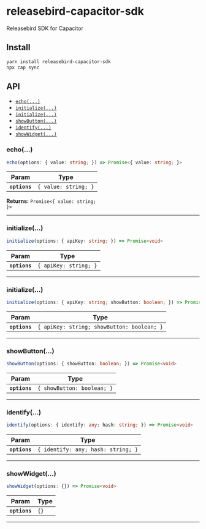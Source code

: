 # releasebird-capacitor-sdk

Releasebird SDK for Capacitor

## Install

```bash
yarn install releasebird-capacitor-sdk
npx cap sync
```

## API

<docgen-index>

* [`echo(...)`](#echo)
* [`initialize(...)`](#initialize)
* [`initialize(...)`](#initialize)
* [`showButton(...)`](#showbutton)
* [`identify(...)`](#identify)
* [`showWidget(...)`](#showwidget)

</docgen-index>

<docgen-api>
<!--Update the source file JSDoc comments and rerun docgen to update the docs below-->

### echo(...)

```typescript
echo(options: { value: string; }) => Promise<{ value: string; }>
```

| Param         | Type                            |
| ------------- | ------------------------------- |
| **`options`** | <code>{ value: string; }</code> |

**Returns:** <code>Promise&lt;{ value: string; }&gt;</code>

--------------------


### initialize(...)

```typescript
initialize(options: { apiKey: string; }) => Promise<void>
```

| Param         | Type                             |
| ------------- | -------------------------------- |
| **`options`** | <code>{ apiKey: string; }</code> |

--------------------


### initialize(...)

```typescript
initialize(options: { apiKey: string; showButton: boolean; }) => Promise<void>
```

| Param         | Type                                                  |
| ------------- | ----------------------------------------------------- |
| **`options`** | <code>{ apiKey: string; showButton: boolean; }</code> |

--------------------


### showButton(...)

```typescript
showButton(options: { showButton: boolean; }) => Promise<void>
```

| Param         | Type                                  |
| ------------- | ------------------------------------- |
| **`options`** | <code>{ showButton: boolean; }</code> |

--------------------


### identify(...)

```typescript
identify(options: { identify: any; hash: string; }) => Promise<void>
```

| Param         | Type                                          |
| ------------- | --------------------------------------------- |
| **`options`** | <code>{ identify: any; hash: string; }</code> |

--------------------


### showWidget(...)

```typescript
showWidget(options: {}) => Promise<void>
```

| Param         | Type            |
| ------------- | --------------- |
| **`options`** | <code>{}</code> |

--------------------

</docgen-api>
